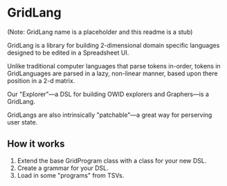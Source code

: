 # GridLang

(Note: GridLang name is a placeholder and this readme is a stub)

GridLang is a library for building 2-dimensional domain specific languages designed to be edited in a Spreadsheet UI.

Unlike traditional computer languages that parse tokens in-order, tokens in GridLanguages are parsed in a lazy, non-linear manner, based upon there position in a 2-d matrix.

Our "Explorer"—a DSL for building OWID explorers and Graphers—is a GridLang.

GridLangs are also intrinsically "patchable"—a great way for perserving user state.

## How it works

1. Extend the base GridProgram class with a class for your new DSL.
2. Create a grammar for your DSL.
3. Load in some "programs" from TSVs.
